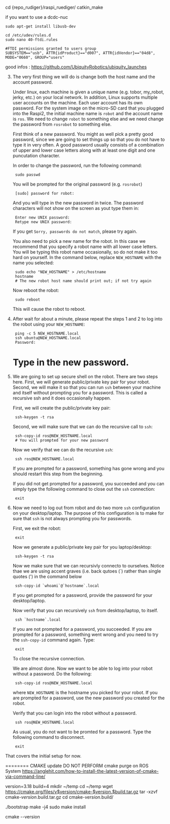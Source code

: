 cd {repo_rudiger}/raspi_ruediger/
catkin_make

if you want to use a dcdc-nuc
```
sudo apt-get install libusb-dev
```
```
cd /etc/udev/rules.d
sudo nano 40-ftdi.rules
```
```
#FTDI permissions granted to users group
SUBSYSTEM=="usb", ATTR{idProduct}=="d007", ATTR{idVendor}=="04d8", MODE="0660", GROUP="users"
```


good infos : https://github.com/UbiquityRobotics/ubiquity_launches

3. The very first thing we will do is change both the host name
   and the account password.

   Under linux, each machine is given a unique name (e.g. tobor,
   my_robot, jerky, etc.) on your local network.  In addition,
   Linux supports multiple user accounts on the machine.  Each
   user account has its own password.  For the system image on
   the micro-SD card that you plugged into the Raspi2, the initial
   machine name is `robot` and the account name is `ros`.  We
   need to change `robot` to something else and we need change
   the password from `rosrobot` to something else.

   First think of a new password.  You might as well pick a pretty
   good password, since we are going to set things up so that you
   do not have to type it in very often.  A good password usually
   consists of a combination of upper and lower case letters
   along with at least one digit and one puncutation character.
   
   In order to change the password, run the following command:

        sudo passwd

   You will be prompted for the original password (e.g. `rosrobot`)

        [sudo] password for robot:

   And you will type in the new password in twice.  The password
   characters will not show on the screen as yout type them in:

        Enter new UNIX password: 
        Retype new UNIX password: 

   If you get `Sorry, passwords do not match`, please try again.

   You also need to pick a new name for the robot.  In this case
   we recommend that you specify a robot name with all lower case
   letters.  You will be typing this robot name occasionally, so
   do not make it too hard on yourself.  In the command below,
   replace `NEW_HOSTNAME` with the name you selected:

        sudo echo "NEW_HOSTNAME" > /etc/hostname
        hostname
        # The new robot host name should print out; if not try again

   Now reboot the robot:

        sudo reboot

   This will cause the robot to reboot.

4. After wait for about a minute, please repeat the steps 1 and 2
   to log into the robot using your `NEW_HOSTNAME`:

        ping -c 5 NEW_HOSTNAME.local
        ssh ubuntu@NEW_HOSTNAME.local
        Password:
	# Type in the new password.

5. We are going to set up secure shell on the robot.  There are two
   steps here.  First, we will generate public/private key pair
   for your robot. Second, we will make it so that you can run
   `ssh` between your machine and itself without prompting you
   for a password.  This is called a recursive ssh and it does
   occasionally happen.

   First, we will create the public/private key pair:

        ssh-keygen -t rsa

   Second, we will make sure that we can do the recursive call to `ssh`:

        ssh-copy-id ros@NEW_HOSTNAME.local
        # You will prompted for your new password

   Now we verify that we can do the recursive `ssh`:

        ssh ros@NEW_HOSTNAME.local

   If you are prompted for a password, something has gone wrong and you
   should restart this step from the beginning.

   If you did not get prompted for a password, you succeeded and you can
   simply type the following command to close out the `ssh` connection:

        exit

6. Now we need to log out from robot and do two more `ssh` configuration
   on your desktop/laptop.  The purpose of this configuration is to make
   for sure that `ssh` is not always prompting you for passwords.

   First, we exit the robot:

        exit

   Now we generate a public/private key pair for you laptop/desktop:

        ssh-keygen -t rsa

   Now we make sure that we can recursivly connecto to ourselves.
   Notice thae we are using accent graves (i.e. back qutoes (\`)
   rather than single quotes (') in the command below

        ssh-copy-id `whoami`@`hostname`.local

   If you get prompted for a password, provide the password for your
   desktop/laptop.

   Now verify that you can recursively `ssh` from desktop/laptop,
   to itself.

        ssh `hostname`.local

   If you are not prompted for a password, you succeeded.  If you are
   prompted for a password, something went wrong and you need to try
   the `ssh-copy-id` command again.  Type:

        exit

   To close the recursive connection.

   We are almost done.  Now we want to be able to log into your
   robot without a password.  Do the following:

        ssh-copy-id ros@NEW_HOSTNAME.local

   where `NEW_HOSTNAME` is the hostname you picked for your robot.
   If you are prompted for a password, use the new password you
   created for the robot.

   Verify that you can login into the robot without a password.

        ssh ros@NEW_HOSTNAME.local

   As usual, you do not want to be promted for a password.  Type
   the following command to disconnect.

        exit

That covers the initial setup for now.

======== CMAKE update
DO NOT PERFORM cmake purge on ROS System
https://anglehit.com/how-to-install-the-latest-version-of-cmake-via-command-line/

version=3.18
build=4
mkdir ~/temp
cd ~/temp
wget https://cmake.org/files/v$version/cmake-$version.$build.tar.gz
tar -xzvf cmake-$version.$build.tar.gz
cd cmake-$version.$build/

./bootstrap
make -j4
sudo make install

cmake --version

